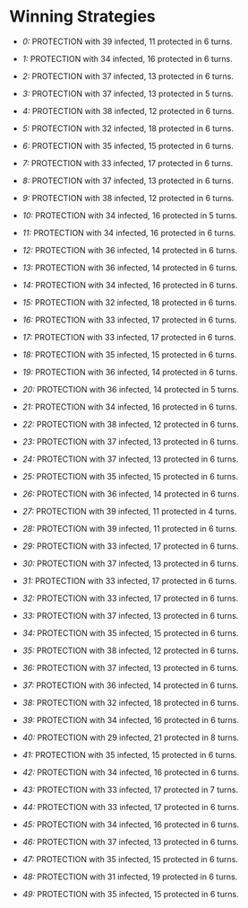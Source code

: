 # Winning Strategies

* _0:_ PROTECTION with 39 infected, 11 protected in 6 turns.


* _1:_ PROTECTION with 34 infected, 16 protected in 6 turns.


* _2:_ PROTECTION with 37 infected, 13 protected in 6 turns.


* _3:_ PROTECTION with 37 infected, 13 protected in 5 turns.


* _4:_ PROTECTION with 38 infected, 12 protected in 6 turns.


* _5:_ PROTECTION with 32 infected, 18 protected in 6 turns.


* _6:_ PROTECTION with 35 infected, 15 protected in 6 turns.


* _7:_ PROTECTION with 33 infected, 17 protected in 6 turns.


* _8:_ PROTECTION with 37 infected, 13 protected in 6 turns.


* _9:_ PROTECTION with 38 infected, 12 protected in 6 turns.


* _10:_ PROTECTION with 34 infected, 16 protected in 5 turns.


* _11:_ PROTECTION with 34 infected, 16 protected in 6 turns.


* _12:_ PROTECTION with 36 infected, 14 protected in 6 turns.


* _13:_ PROTECTION with 36 infected, 14 protected in 6 turns.


* _14:_ PROTECTION with 34 infected, 16 protected in 6 turns.


* _15:_ PROTECTION with 32 infected, 18 protected in 6 turns.


* _16:_ PROTECTION with 33 infected, 17 protected in 6 turns.


* _17:_ PROTECTION with 33 infected, 17 protected in 6 turns.


* _18:_ PROTECTION with 35 infected, 15 protected in 6 turns.


* _19:_ PROTECTION with 36 infected, 14 protected in 6 turns.


* _20:_ PROTECTION with 36 infected, 14 protected in 5 turns.


* _21:_ PROTECTION with 34 infected, 16 protected in 6 turns.


* _22:_ PROTECTION with 38 infected, 12 protected in 6 turns.


* _23:_ PROTECTION with 37 infected, 13 protected in 6 turns.


* _24:_ PROTECTION with 37 infected, 13 protected in 6 turns.


* _25:_ PROTECTION with 35 infected, 15 protected in 6 turns.


* _26:_ PROTECTION with 36 infected, 14 protected in 6 turns.


* _27:_ PROTECTION with 39 infected, 11 protected in 4 turns.


* _28:_ PROTECTION with 39 infected, 11 protected in 6 turns.


* _29:_ PROTECTION with 33 infected, 17 protected in 6 turns.


* _30:_ PROTECTION with 37 infected, 13 protected in 6 turns.


* _31:_ PROTECTION with 33 infected, 17 protected in 6 turns.


* _32:_ PROTECTION with 33 infected, 17 protected in 6 turns.


* _33:_ PROTECTION with 37 infected, 13 protected in 6 turns.


* _34:_ PROTECTION with 35 infected, 15 protected in 6 turns.


* _35:_ PROTECTION with 38 infected, 12 protected in 6 turns.


* _36:_ PROTECTION with 37 infected, 13 protected in 6 turns.


* _37:_ PROTECTION with 36 infected, 14 protected in 6 turns.


* _38:_ PROTECTION with 32 infected, 18 protected in 6 turns.


* _39:_ PROTECTION with 34 infected, 16 protected in 6 turns.


* _40:_ PROTECTION with 29 infected, 21 protected in 8 turns.


* _41:_ PROTECTION with 35 infected, 15 protected in 6 turns.


* _42:_ PROTECTION with 34 infected, 16 protected in 6 turns.


* _43:_ PROTECTION with 33 infected, 17 protected in 7 turns.


* _44:_ PROTECTION with 33 infected, 17 protected in 6 turns.


* _45:_ PROTECTION with 34 infected, 16 protected in 6 turns.


* _46:_ PROTECTION with 37 infected, 13 protected in 6 turns.


* _47:_ PROTECTION with 35 infected, 15 protected in 6 turns.


* _48:_ PROTECTION with 31 infected, 19 protected in 6 turns.


* _49:_ PROTECTION with 35 infected, 15 protected in 6 turns.


